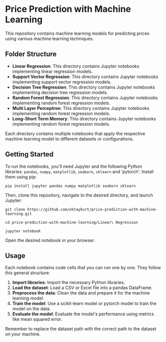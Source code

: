 # Price Prediction with Machine Learning

This repository contains machine learning models for predicting prices using various machine learning techniques.

## Folder Structure

- **Linear Regression**: This directory contains Jupyter notebooks implementing linear regression models. 
- **Support Vector Regression**: This directory contains Jupyter notebooks implementing support vector regression models.
- **Decision Tree Regression**: This directory contains Jupyter notebooks implementing decision tree regression models.
- **Random Forest Regression**: This directory contains Jupyter notebooks implementing random forest regression models.
- **Multi Layer Perceptron**: This directory contains Jupyter notebooks implementing random forest regression models.
- **Long-Short Term Memory**: This directory contains Jupyter notebooks implementing random forest regression models.

Each directory contains multiple notebooks that apply the respective machine learning model to different datasets or configurations.

## Getting Started

To run the notebooks, you'll need Jupyter and the following Python libraries: `pandas`, `numpy`, `matplotlib`, `seaborn`, `sklearn` and 'pytorch'. Install them using pip:

```pip install jupyter pandas numpy matplotlib seaborn sklearn```

Then, clone this repository, navigate to the desired directory, and launch Jupyter:

```git clone https://github.com/oktaykurt/price-prediction-with-machine-learning.git```

```cd price-prediction-with-machine-learning/Linear\ Regression```

```jupyter notebook```


Open the desired notebook in your browser.

## Usage

Each notebook contains code cells that you can run one by one. They follow this general structure:

1. **Import libraries**: Import the necessary Python libraries.
2. **Load the dataset**: Load a CSV or Excel file into a pandas DataFrame.
3. **Preprocess the data**: Clean the data and prepare it for the machine learning model.
4. **Train the model**: Use a scikit-learn model or pytorch model to train the model on the data.
5. **Evaluate the model**: Evaluate the model's performance using metrics like mean squared error.

Remember to replace the dataset path with the correct path to the dataset on your machine.

